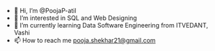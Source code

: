 - 👋 Hi, I’m @PoojaP-atil
- 👀 I’m interested in SQL and Web Designing
- 🌱 I’m currently learning Data Software Engineering from ITVEDANT, Vashi
- 📫 How to reach me pooja.shekhar21@gmail.com

<!---
PoojaP-atil/PoojaP-atil is a ✨ special ✨ repository because its `README.md` (this file) appears on your GitHub profile.
You can click the Preview link to take a look at your changes.
--->
